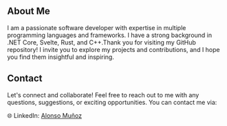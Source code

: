 ## About Me
I am a passionate software developer with expertise in multiple programming languages and frameworks. I have a strong background in .NET Core, Svelte, Rust, and C++.Thank you for visiting my GitHub repository! I invite you to explore my projects and contributions, and I hope you find them insightful and inspiring.

## Contact
Let's connect and collaborate! Feel free to reach out to me with any questions, suggestions, or exciting opportunities. You can contact me via:

🌐 LinkedIn: [Alonso Muñoz](https://www.linkedin.com/in/alonso-mu%C3%B1oz-garc%C3%ADa-0ba88a203/)


